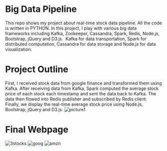 # Big Data Pipeline

This repo shows my project about real-time stock data pipeline. All the code is written in PYTHON. In this project, I play with various big data frameworks including Kafka, Zookeeper, Cassandra, Spark, Redis, Node.js, Bootstrap, jQuery and D3.js.  Kafka for data transportation, Spark for distributed computation, Cassandra for data storage and Node.js for data visualization.
# Project Outline
First, I received stock data from google finance and transformed them using Kafka. After receiving data from Kafka, Spark computed the average stock price of each stock each timestamp and sent the data back to Kafka. The data then flowed into Redis publisher and subscribed by Redis client. Finally, we display the real-time average stock price using Node.js, Bootstrap, jQuery and D3.js.
![picture1](https://cloud.githubusercontent.com/assets/25273483/23103566/c3e0653c-f68a-11e6-8102-1380af17091b.png)

# Final Webpage
![3stocks](https://cloud.githubusercontent.com/assets/25273483/23103805/251d7412-f68f-11e6-9198-086f3e795777.jpeg)
![goog](https://cloud.githubusercontent.com/assets/25273483/23103807/2685dd62-f68f-11e6-9347-ea372de98628.jpeg)
![amzn](https://cloud.githubusercontent.com/assets/25273483/23103808/277a3902-f68f-11e6-8f02-92c59fd03163.jpeg)
